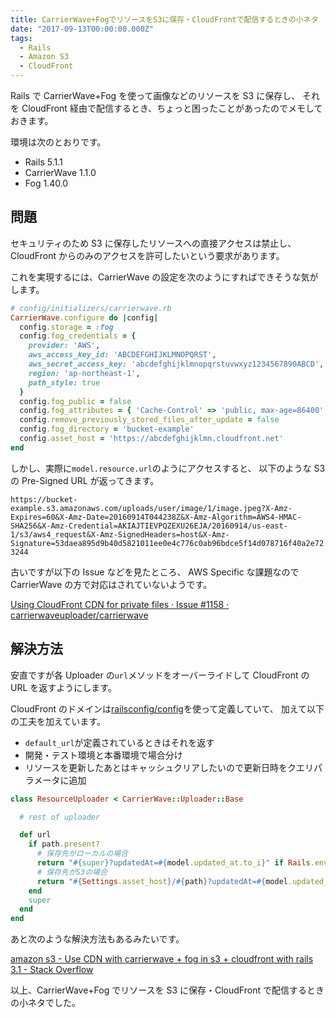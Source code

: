 ```yaml
---
title: CarrierWave+FogでリソースをS3に保存・CloudFrontで配信するときの小ネタ
date: "2017-09-13T00:00:00.000Z"
tags:
  - Rails
  - Amazon S3
  - CloudFront
---
```


Rails で CarrierWave+Fog を使って画像などのリソースを S3 に保存し、
それを CloudFront 経由で配信するとき、ちょっと困ったことがあったのでメモしておきます。

環境は次のとおりです。

- Rails 5.1.1
- CarrierWave 1.1.0
- Fog 1.40.0

## **問題**

セキュリティのため S3 に保存したリソースへの直接アクセスは禁止し、
CloudFront からのみのアクセスを許可したいという要求があります。

これを実現するには、CarrierWave の設定を次のようにすればできそうな気がします。

```rb
# config/initializers/carrierwave.rb
CarrierWave.configure do |config|
  config.storage = :fog
  config.fog_credentials = {
    provider: 'AWS',
    aws_access_key_id: 'ABCDEFGHIJKLMNOPQRST',
    aws_secret_access_key: 'abcdefghijklmnopqrstuvwxyz1234567890ABCD',
    region: 'ap-northeast-1',
    path_style: true
  }
  config.fog_public = false
  config.fog_attributes = { 'Cache-Control' => 'public, max-age=86400' }
  config.remove_previously_stored_files_after_update = false
  config.fog_directory = 'bucket-example'
  config.asset_host = 'https://abcdefghijklmn.cloudfront.net'
end
```

しかし、実際に`model.resource.url`のようにアクセスすると、
以下のような S3 の Pre-Signed URL が返ってきます。

`https://bucket-example.s3.amazonaws.com/uploads/user/image/1/image.jpeg?X-Amz-Expires=60&X-Amz-Date=20160914T044238Z&X-Amz-Algorithm=AWS4-HMAC-SHA256&X-Amz-Credential=AKIAJTIEVPQZEXU26EJA/20160914/us-east-1/s3/aws4_request&X-Amz-SignedHeaders=host&X-Amz-Signature=53daea895d9b40d5821011ee0e4c776c0ab96bdce5f14d078716f40a2e723244`

古いですが以下の Issue などを見たところ、
AWS Specific な課題なので CarrierWave の方で対応はされていないようです。

[Using CloudFront CDN for private files · Issue #1158 · carrierwaveuploader/carrierwave](https://github.com/carrierwaveuploader/carrierwave/issues/1158)

## **解決方法**

安直ですが各 Uploader の`url`メソッドをオーバーライドして CloudFront の URL を返すようにします。

CloudFront のドメインは[railsconfig/config](https://github.com/railsconfig/config)を使って定義していて、
加えて以下の工夫を加えています。

- `default_url`が定義されているときはそれを返す
- 開発・テスト環境と本番環境で場合分け
- リソースを更新したあとはキャッシュクリアしたいので更新日時をクエリパラメータに追加

```rb
class ResourceUploader < CarrierWave::Uploader::Base

  # rest of uploader

  def url
    if path.present?
      # 保存先がローカルの場合
      return "#{super}?updatedAt=#{model.updated_at.to_i}" if Rails.env.development? || Rails.env.test?
      # 保存先がS3の場合
      return "#{Settings.asset_host}/#{path}?updatedAt=#{model.updated_at.to_i}"
    end
    super
  end
end
```

あと次のような解決方法もあるみたいです。

[amazon s3 - Use CDN with carrierwave + fog in s3 + cloudfront with rails 3.1 - Stack Overflow](https://stackoverflow.com/questions/9956712/use-cdn-with-carrierwave-fog-in-s3-cloudfront-with-rails-3-1)

以上、CarrierWave+Fog でリソースを S3 に保存・CloudFront で配信するときの小ネタでした。
